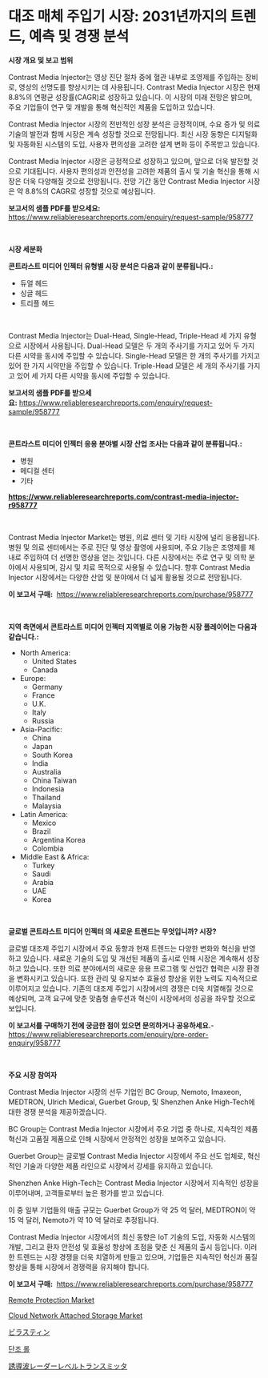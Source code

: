 <p><h1>대조 매체 주입기 시장: 2031년까지의 트렌드, 예측 및 경쟁 분석</h1></p><p><strong>시장 개요 및 보고 범위</strong></p>
<p><p>Contrast Media Injector는 영상 진단 절차 중에 혈관 내부로 조영제를 주입하는 장비로, 영상의 선명도를 향상시키는 데 사용됩니다. Contrast Media Injector 시장은 현재 8.8%의 연평균 성장률(CAGR)로 성장하고 있습니다. 이 시장의 미래 전망은 밝으며, 주요 기업들이 연구 및 개발을 통해 혁신적인 제품을 도입하고 있습니다.</p><p>Contrast Media Injector 시장의 전반적인 성장 분석은 긍정적이며, 수요 증가 및 의료 기술의 발전과 함께 시장은 계속 성장할 것으로 전망됩니다. 최신 시장 동향은 디지털화 및 자동화된 시스템의 도입, 사용자 편의성을 고려한 설계 변화 등이 주목받고 있습니다.</p><p>Contrast Media Injector 시장은 긍정적으로 성장하고 있으며, 앞으로 더욱 발전할 것으로 기대됩니다. 사용자 편의성과 안전성을 고려한 제품의 출시 및 기술 혁신을 통해 시장은 더욱 다양해질 것으로 전망됩니다. 전망 기간 동안 Contrast Media Injector 시장은 약 8.8%의 CAGR로 성장할 것으로 예상됩니다.</p></p>
<p><strong>보고서의 샘플 PDF를 받으세요:</strong> <a href="https://www.reliableresearchreports.com/enquiry/request-sample/958777">https://www.reliableresearchreports.com/enquiry/request-sample/958777</a></p>
<p>&nbsp;</p>
<p><strong>시장 세분화</strong></p>
<p><strong>콘트라스트 미디어 인젝터 유형별 시장 분석은 다음과 같이 분류됩니다.:</strong></p>
<p><ul><li>듀얼 헤드</li><li>싱글 헤드</li><li>트리플 헤드</li></ul></p>
<p>&nbsp;</p>
<p><p>Contrast Media Injector는 Dual-Head, Single-Head, Triple-Head 세 가지 유형으로 시장에서 사용됩니다. Dual-Head 모델은 두 개의 주사기를 가지고 있어 두 가지 다른 시약을 동시에 주입할 수 있습니다. Single-Head 모델은 한 개의 주사기를 가지고 있어 한 가지 시약만을 주입할 수 있습니다. Triple-Head 모델은 세 개의 주사기를 가지고 있어 세 가지 다른 시약을 동시에 주입할 수 있습니다.</p></p>
<p><strong>보고서의 샘플 PDF를 받으세요:</strong>&nbsp;<a href="https://www.reliableresearchreports.com/enquiry/request-sample/958777">https://www.reliableresearchreports.com/enquiry/request-sample/958777</a></p>
<p>&nbsp;</p>
<p><strong> 콘트라스트 미디어 인젝터 응용 분야별 시장 산업 조사는 다음과 같이 분류됩니다.:</strong></p>
<p><ul><li>병원</li><li>메디컬 센터</li><li>기타</li></ul></p>
<p><strong><a href="https://www.reliableresearchreports.com/contrast-media-injector-r958777">https://www.reliableresearchreports.com/contrast-media-injector-r958777</a></strong></p>
<p>&nbsp;</p>
<p><p>Contrast Media Injector Market는 병원, 의료 센터 및 기타 시장에 널리 응용됩니다. 병원 및 의료 센터에서는 주로 진단 및 영상 촬영에 사용되며, 주요 기능은 조영제를 체내로 주입하여 더 선명한 영상을 얻는 것입니다. 다른 시장에서는 주로 연구 및 의학 분야에서 사용되며, 감시 및 치료 목적으로 사용될 수 있습니다. 향후 Contrast Media Injector 시장에서는 다양한 산업 및 분야에서 더 넓게 활용될 것으로 전망됩니다.</p></p>
<p><strong>이 보고서 구매:</strong>&nbsp; <a href="https://www.reliableresearchreports.com/purchase/958777">https://www.reliableresearchreports.com/purchase/958777</a></p>
<p>&nbsp;</p>
<p><strong>지역 측면에서 콘트라스트 미디어 인젝터 지역별로 이용 가능한 시장 플레이어는 다음과 같습니다.:</strong></p>
<p><ul>
    <li>
        North America:
        <ul>
            <li>United States</li>
            <li>Canada</li>
        </ul>
    </li>
    <li>
        Europe:
        <ul>
            <li>Germany</li>
            <li>France</li>
            <li>U.K.</li>
            <li>Italy</li>
            <li>Russia</li>
        </ul>
    </li>
    <li>
        Asia-Pacific:
        <ul>
            <li>China</li>
            <li>Japan</li>
            <li>South Korea</li>
            <li>India</li>
            <li>Australia</li>
            <li>China Taiwan</li>
            <li>Indonesia</li>
            <li>Thailand</li>
            <li>Malaysia</li>
        </ul>
    </li>
    <li>
        Latin America:
        <ul>
            <li>Mexico</li>
            <li>Brazil</li>
            <li>Argentina Korea</li>
            <li>Colombia</li>
        </ul>
    </li>
    <li>
        Middle East & Africa:
        <ul>
            <li>Turkey</li>
            <li>Saudi</li>
            <li>Arabia</li>
            <li>UAE</li>
            <li>Korea</li>
        </ul>
    </li>
    </ul></p>
<p>&nbsp;</p>
<p><strong>글로벌 콘트라스트 미디어 인젝터 의 새로운 트렌드는 무엇입니까? 시장?</strong></p>
<p><p>글로벌 대조제 주입기 시장에서 주요 동향과 현재 트렌드는 다양한 변화와 혁신을 반영하고 있습니다. 새로운 기술의 도입 및 개선된 제품의 출시로 인해 시장은 계속해서 성장하고 있습니다. 또한 의료 분야에서의 새로운 응용 프로그램 및 산업간 협력은 시장 환경을 변화시키고 있습니다. 또한 관리 및 유지보수 효율성 향상을 위한 노력도 지속적으로 이루어지고 있습니다. 기존의 대조제 주입기 시장에서의 경쟁은 더욱 치열해질 것으로 예상되며, 고객 요구에 맞춘 맞춤형 솔루션과 혁신이 시장에서의 성공을 좌우할 것으로 보입니다.</p></p>
<p><strong>이 보고서를 구매하기 전에 궁금한 점이 있으면 문의하거나 공유하세요.</strong>- <a href="https://www.reliableresearchreports.com/enquiry/pre-order-enquiry/958777">https://www.reliableresearchreports.com/enquiry/pre-order-enquiry/958777</a></p>
<p>&nbsp;</p>
<p><strong>주요 시장 참여자</strong></p>
<p><p>Contrast Media Injector 시장의 선두 기업인 BC Group, Nemoto, Imaxeon, MEDTRON, Ulrich Medical, Guerbet Group, 및 Shenzhen Anke High-Tech에 대한 경쟁 분석을 제공하겠습니다. </p><p>BC Group는 Contrast Media Injector 시장에서 주요 기업 중 하나로, 지속적인 제품 혁신과 고품질 제품으로 인해 시장에서 안정적인 성장을 보여주고 있습니다. </p><p>Guerbet Group는 글로벌 Contrast Media Injector 시장에서 주요 선도 업체로, 혁신적인 기술과 다양한 제품 라인으로 시장에서 강세를 유지하고 있습니다. </p><p>Shenzhen Anke High-Tech는 Contrast Media Injector 시장에서 지속적인 성장을 이루어내며, 고객들로부터 높은 평가를 받고 있습니다. </p><p>이 중 일부 기업들의 매출 규모는 Guerbet Group가 약 25 억 달러, MEDTRON이 약 15 억 달러, Nemoto가 약 10 억 달러로 추정됩니다. </p><p>Contrast Media Injector 시장에서의 최신 동향은 IoT 기술의 도입, 자동화 시스템의 개발, 그리고 환자 안전성 및 효율성 향상에 초점을 맞춘 신 제품의 출시 등입니다. 이러한 트렌드는 시장 경쟁을 더욱 치열하게 만들고 있으며, 기업들은 지속적인 혁신과 품질 향상을 통해 시장에서 경쟁력을 유지해야 합니다.</p></p>
<p><strong>이 보고서 구매:</strong>&nbsp;&nbsp;<a href="https://www.reliableresearchreports.com/purchase/958777">https://www.reliableresearchreports.com/purchase/958777</a></p>
<p><p><a href="https://github.com/julyju69/Market-Research-Report-List-2/blob/main/remote-protection-market.md">Remote Protection Market</a></p><p><a href="https://github.com/gdfhhhj/Market-Research-Report-List-4/blob/main/cloud-network-attached-storage-market.md">Cloud Network Attached Storage Market</a></p><p><a href="https://github.com/CloydAbbott2023/Market-Research-Report-List-1/blob/main/409272720221.md">ビラスティン</a></p><p><a href="https://github.com/sougarounis/Market-Research-Report-List-3/blob/main/419316918460.md">단조 롤</a></p><p><a href="https://github.com/AaronVargas43/Market-Research-Report-List-1/blob/main/262256020220.md">誘導波レーダーレベルトランスミッタ</a></p></p>